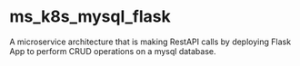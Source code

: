 # ms_k8s_mysql_flask
A microservice architecture that is making RestAPI calls by deploying Flask App to perform CRUD operations on a mysql database.
